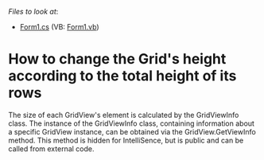 <!-- default file list -->
*Files to look at*:

* [Form1.cs](./CS/GridControlAutoSize/Form1.cs) (VB: [Form1.vb](./VB/GridControlAutoSize/Form1.vb))
<!-- default file list end -->
# How to change the Grid's height  according to the total height of its rows


<p>The size of each GridView's element is calculated by the GridViewInfo class. The instance of the GridViewInfo class, containing information about a specific GridView instance, can be obtained via the GridView.GetViewInfo method. This method is hidden for IntelliSence,  but is public and can be called from external code.</p>

<br/>


